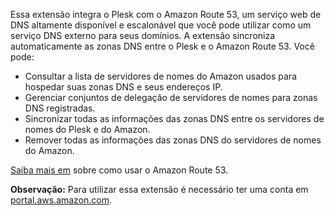 Essa extensão integra o Plesk com o Amazon Route 53, um serviço web de DNS altamente disponível e escalonável que você pode utilizar como um serviço DNS externo para seus domínios. A extensão sincroniza automaticamente as zonas DNS entre o Plesk e o Amazon Route 53. Você pode: 

- Consultar a lista de servidores de nomes do Amazon usados para hospedar suas zonas DNS e seus endereços IP. 
- Gerenciar conjuntos de delegação de servidores de nomes para zonas DNS registradas. 
- Sincronizar todas as informações das zonas DNS entre os servidores de nomes do Plesk e do Amazon. 
- Remover todas as informações das zonas DNS do servidores de nomes do Amazon. 

[Saiba mais em](https://www.plesk.com/blog/business-industry/white-label-dns-with-amazon-route53) sobre como usar o Amazon Route 53. 

**Observação:** Para utilizar essa extensão é necessário ter uma conta em [portal.aws.amazon.com](https://portal.aws.amazon.com/).